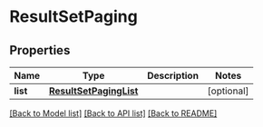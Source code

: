 # ResultSetPaging

## Properties
Name | Type | Description | Notes
------------ | ------------- | ------------- | -------------
**list** | [**ResultSetPagingList**](ResultSetPagingList.md) |  | [optional] 

[[Back to Model list]](../README.md#documentation-for-models) [[Back to API list]](../README.md#documentation-for-api-endpoints) [[Back to README]](../README.md)

